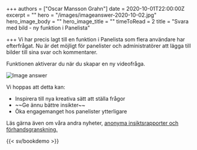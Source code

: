 +++
authors = ["Oscar Mansson Grahn"]
date = 2020-10-01T22:00:00Z
excerpt = ""
hero = "/images/imageanswer-2020-10-02.jpg"
hero_image_body = ""
hero_image_title = ""
timeToRead = 2
title = "Svara med bild - ny funktion i Panelista"

+++
Vi har precis lagt till en funktion i Panelista som flera användare har efterfrågat. Nu är det möjligt för panelister och administratörer att lägga till bilder till sina svar och kommentarer.

Funktionen aktiverar du när du skapar en ny videofråga.

<div class="Image__small"> <img src="/images/skarmavbild-2020-10-02-kl-14-37-33-2020-10-02.png" alt="Image answer" /> </div>

Vi hoppas att detta kan:

* Inspirera till nya kreativa sätt att ställa frågor
* \~\~Ge ännu bättre insikter\~\~
* Öka engagemanget hos panelister ytterligare

Läs gärna även om våra andra nyheter, [anonyma insiktsrapporter och förhandsgranskning.](https://articles.panelista.com/sv/nytt-i-panelista/)

{{< sv/bookdemo >}}